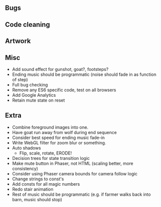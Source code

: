 Bugs
----

Code cleaning
-------------


Artwork
-------


Misc
----
- Add sound effect for gunshot, goat?, footsteps?
- Ending music should be programmatic (noise should fade in as function of step)
- Full bug checking
- Remove any ES6 specific code, test on all browsers
- Add Google Analytics
- Retain mute state on reset

Extra
-----
- Combine foreground images into one.
- Have goat run away from wolf during end sequence
- Consider best speed for ending music fade-in
- Write WebGL filter for zoom blur or something.
- Auto shadows
    + Flip, scale, rotate, ERODE!
- Decision trees for state transition logic
- Make mute button in Phaser, not HTML (scaling better, more consistency)
- Consider using Phaser camera bounds for camera follow logic
- Change strings to const's
- Add consts for all magic numbers
- Redo stair animation
- Rest of music should be programmatic (e.g. if farmer walks back into barn, music should stop)

